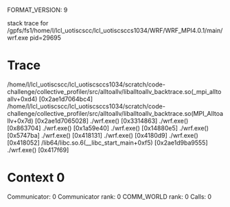 FORMAT_VERSION: 9

stack trace for /gpfs/fs1/home/l/lcl_uotiscscc/lcl_uotiscsccs1034/WRF/WRF_MPI4.0.1/main/wrf.exe pid=29695

# Trace

/home/l/lcl_uotiscscc/lcl_uotiscsccs1034/scratch/code-challenge/collective_profiler/src/alltoallv/liballtoallv_backtrace.so(_mpi_alltoallv+0xd4) [0x2ae1d7064bc4]
/home/l/lcl_uotiscscc/lcl_uotiscsccs1034/scratch/code-challenge/collective_profiler/src/alltoallv/liballtoallv_backtrace.so(MPI_Alltoallv+0x7d) [0x2ae1d7065028]
./wrf.exe() [0x3314863]
./wrf.exe() [0x863704]
./wrf.exe() [0x1a59e40]
./wrf.exe() [0x14880e5]
./wrf.exe() [0x5747ba]
./wrf.exe() [0x418131]
./wrf.exe() [0x4180d9]
./wrf.exe() [0x418052]
/lib64/libc.so.6(__libc_start_main+0xf5) [0x2ae1d9ba9555]
./wrf.exe() [0x417f69]

# Context 0

Communicator: 0
Communicator rank: 0
COMM_WORLD rank: 0
Calls: 0


